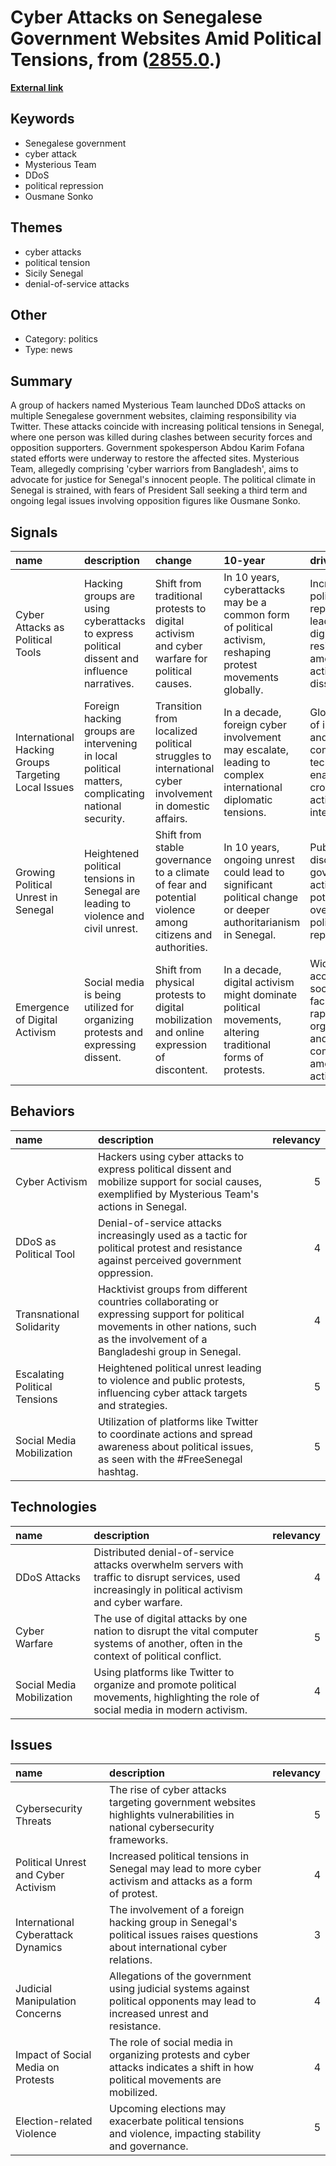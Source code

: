 # __Cyber Attacks on Senegalese Government Websites Amid Political Tensions__, from ([2855.0](https://kghosh.substack.com/p/2855.0).)

__[External link](https://www.reuters.com/world/africa/senegalese-government-websites-hit-with-cyberattack-2023-05-27/)__



## Keywords

* Senegalese government
* cyber attack
* Mysterious Team
* DDoS
* political repression
* Ousmane Sonko

## Themes

* cyber attacks
* political tension
* Sicily Senegal
* denial-of-service attacks

## Other

* Category: politics
* Type: news

## Summary

A group of hackers named Mysterious Team launched DDoS attacks on multiple Senegalese government websites, claiming responsibility via Twitter. These attacks coincide with increasing political tensions in Senegal, where one person was killed during clashes between security forces and opposition supporters. Government spokesperson Abdou Karim Fofana stated efforts were underway to restore the affected sites. Mysterious Team, allegedly comprising 'cyber warriors from Bangladesh', aims to advocate for justice for Senegal's innocent people. The political climate in Senegal is strained, with fears of President Sall seeking a third term and ongoing legal issues involving opposition figures like Ousmane Sonko.

## Signals

| name                                                | description                                                                                        | change                                                                                                   | 10-year                                                                                                       | driving-force                                                                                              |   relevancy |
|:----------------------------------------------------|:---------------------------------------------------------------------------------------------------|:---------------------------------------------------------------------------------------------------------|:--------------------------------------------------------------------------------------------------------------|:-----------------------------------------------------------------------------------------------------------|------------:|
| Cyber Attacks as Political Tools                    | Hacking groups are using cyberattacks to express political dissent and influence narratives.       | Shift from traditional protests to digital activism and cyber warfare for political causes.              | In 10 years, cyberattacks may be a common form of political activism, reshaping protest movements globally.   | Increased political repression leading to digital resistance among activists and dissenters.               |           4 |
| International Hacking Groups Targeting Local Issues | Foreign hacking groups are intervening in local political matters, complicating national security. | Transition from localized political struggles to international cyber involvement in domestic affairs.    | In a decade, foreign cyber involvement may escalate, leading to complex international diplomatic tensions.    | Globalization of information and communication technology enabling cross-border activism and interference. |           4 |
| Growing Political Unrest in Senegal                 | Heightened political tensions in Senegal are leading to violence and civil unrest.                 | Shift from stable governance to a climate of fear and potential violence among citizens and authorities. | In 10 years, ongoing unrest could lead to significant political change or deeper authoritarianism in Senegal. | Public discontent with government actions and potential overreach in political repression.                 |           5 |
| Emergence of Digital Activism                       | Social media is being utilized for organizing protests and expressing dissent.                     | Shift from physical protests to digital mobilization and online expression of discontent.                | In a decade, digital activism might dominate political movements, altering traditional forms of protests.     | Widespread access to social media facilitating rapid organization and communication among activists.       |           4 |

## Behaviors

| name                          | description                                                                                                                                                                         |   relevancy |
|:------------------------------|:------------------------------------------------------------------------------------------------------------------------------------------------------------------------------------|------------:|
| Cyber Activism                | Hackers using cyber attacks to express political dissent and mobilize support for social causes, exemplified by Mysterious Team's actions in Senegal.                               |           5 |
| DDoS as Political Tool        | Denial-of-service attacks increasingly used as a tactic for political protest and resistance against perceived government oppression.                                               |           4 |
| Transnational Solidarity      | Hacktivist groups from different countries collaborating or expressing support for political movements in other nations, such as the involvement of a Bangladeshi group in Senegal. |           4 |
| Escalating Political Tensions | Heightened political unrest leading to violence and public protests, influencing cyber attack targets and strategies.                                                               |           5 |
| Social Media Mobilization     | Utilization of platforms like Twitter to coordinate actions and spread awareness about political issues, as seen with the #FreeSenegal hashtag.                                     |           5 |

## Technologies

| name                      | description                                                                                                                                          |   relevancy |
|:--------------------------|:-----------------------------------------------------------------------------------------------------------------------------------------------------|------------:|
| DDoS Attacks              | Distributed denial-of-service attacks overwhelm servers with traffic to disrupt services, used increasingly in political activism and cyber warfare. |           4 |
| Cyber Warfare             | The use of digital attacks by one nation to disrupt the vital computer systems of another, often in the context of political conflict.               |           5 |
| Social Media Mobilization | Using platforms like Twitter to organize and promote political movements, highlighting the role of social media in modern activism.                  |           4 |

## Issues

| name                                | description                                                                                                                    |   relevancy |
|:------------------------------------|:-------------------------------------------------------------------------------------------------------------------------------|------------:|
| Cybersecurity Threats               | The rise of cyber attacks targeting government websites highlights vulnerabilities in national cybersecurity frameworks.       |           5 |
| Political Unrest and Cyber Activism | Increased political tensions in Senegal may lead to more cyber activism and attacks as a form of protest.                      |           4 |
| International Cyberattack Dynamics  | The involvement of a foreign hacking group in Senegal's political issues raises questions about international cyber relations. |           3 |
| Judicial Manipulation Concerns      | Allegations of the government using judicial systems against political opponents may lead to increased unrest and resistance.  |           4 |
| Impact of Social Media on Protests  | The role of social media in organizing protests and cyber attacks indicates a shift in how political movements are mobilized.  |           4 |
| Election-related Violence           | Upcoming elections may exacerbate political tensions and violence, impacting stability and governance.                         |           5 |